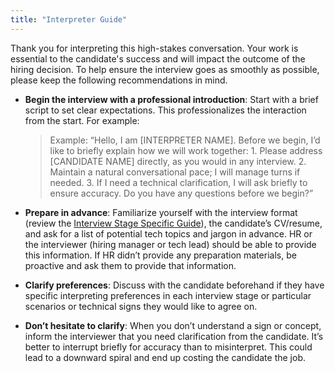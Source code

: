 ```yaml
---
title: "Interpreter Guide"
---
```

Thank you for interpreting this high-stakes conversation. Your work is essential to the candidate's success and will impact the outcome of the hiring decision. To help ensure the interview goes as smoothly as possible, please keep the following recommendations in mind.


- **Begin the interview with a professional introduction**: Start with a brief script to set clear expectations. This professionalizes the interaction from the start. For example:


    > Example: “Hello, I am [INTERPRETER NAME]. Before we begin, I’d like to briefly explain how we will work together: 1. Please address [CANDIDATE NAME] directly, as you would in any interview. 2. Maintain a natural conversational pace; I will manage turns if needed. 3. If I need a technical clarification, I will ask briefly to ensure accuracy. Do you have any questions before we begin?”


- **Prepare in advance**: Familiarize yourself with the interview format (review the [Interview Stage Specific Guide](interview-stage-specific-guide.md)), the candidate’s CV/resume, and ask for a list of potential tech topics and jargon in advance. HR or the interviewer (hiring manager or tech lead) should be able to provide this information. If HR didn’t provide any preparation materials, be proactive and ask them to provide that information.
- **Clarify preferences**: Discuss with the candidate beforehand if they have specific interpreting preferences in each interview stage or particular scenarios or technical signs they would like to agree on.
- **Don’t hesitate to clarify**:  When you don’t understand a sign or concept, inform the interviewer that you need clarification from the candidate. It’s better to interrupt briefly for accuracy than to misinterpret. This could lead to a downward spiral and end up costing the candidate the job.
